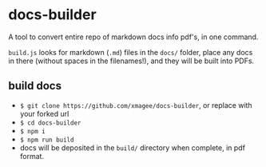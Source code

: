 # docs-builder

A tool to convert entire repo of markdown docs info pdf's, in one command.  

`build.js` looks for markdown (`.md`) files in the `docs/` folder, place any docs in there (without spaces in the filenames!), and they will be built into PDFs. 

## build docs
* `$ git clone https://github.com/xmagee/docs-builder`, or replace with your forked url
* `$ cd docs-builder`
* `$ npm i`
* `$ npm run build`
* docs will be deposited in the `build/` directory when complete, in pdf format.
